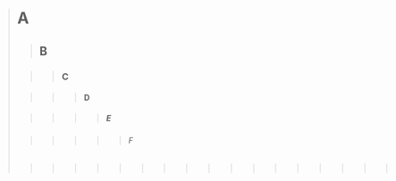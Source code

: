 > # A
>
>> <h2>B</h2>
>
>>> <h3>C</h3>
>
>>>> <h4>D</h4>
>
>>>>> <h5>E</h5>
>
>>>>>> <h6>F</h6>
>
>>>>>>>>>>>>>>>>>>>>>>>>>>>>>>>>>>>>>>>>>>>>>>>>>>>>>>>>>> G
